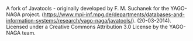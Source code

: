 A fork of Javatools - originally developed by F. M. Suchanek for the YAGO-NAGA project. (https://www.mpi-inf.mpg.de/departments/databases-and-information-systems/research/yago-naga/javatools/). (20-03-2014). Licensed under a 
Creative Commons Attribution 3.0 License by the YAGO-NAGA team.
